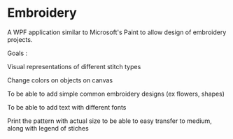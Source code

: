 # Embroidery
A WPF application similar to Microsoft's Paint to allow design of embroidery projects.


Goals : 

  Visual representations of different stitch types
  
  Change colors on objects on canvas
  
  To be able to add simple common embroidery designs (ex flowers, shapes) 
  
  To be able to add text with different fonts
  
  Print the pattern with actual size to be able to easy transfer to medium, along with legend of stiches
